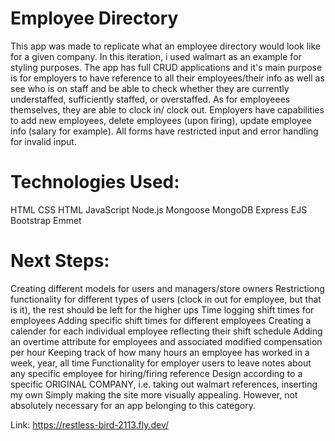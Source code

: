 # Employee Directory

This app was made to replicate what an employee directory would look like for a given company. In this iteration, i used walmart as an example for styling purposes. The app has full CRUD applications and it's main purpose is for employers to have reference to all their employees/their info as well as see who is on staff and be able to check whether they are currently understaffed, sufficiently staffed, or overstaffed. As for employeees themselves, they are able to clock in/ clock out. Employers have capabilities to add new employees, delete employees (upon firing), update employee info (salary for example). All forms have restricted input and error handling for invalid input.

# Technologies Used:
HTML
CSS
HTML
JavaScript
Node.js
Mongoose
MongoDB
Express
EJS
Bootstrap
Emmet

# Next Steps:
Creating different models for users and managers/store owners
Restrictiong functionality for different types of users (clock in out for employee, but that is it), the rest should be left for the higher ups
Time logging shift times for employees
Adding specific shift times for different employees
Creating a calender for each individual employee reflecting their shift schedule
Adding an overtime attribute for employees and associated modified compensation per hour
Keeping track of how many hours an employee has worked in a week, year, all time
Functionality for employer users to leave notes about any specific employee for hiring/firing reference
Design according to a specific ORIGINAL COMPANY, i.e. taking out walmart references, inserting my own
Simply making the site more visually appealing. However, not absolutely necessary for an app belonging to this category.





Link: https://restless-bird-2113.fly.dev/

